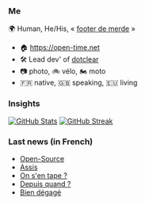 ### Me

🌍 Human, He/His, « [footer de merde](https://open-time.net/post/2013/07/17/La-veritable-histoire-du-Footer-de-merde-) » 
* 🏠 https://open-time.net 
* 🛠️ Lead dev' of [dotclear](https://git.dotclear.org/dev/dotclear)
* 📷 photo, 🚲 vélo, 🏍️ moto 
* 🇫🇷 native, 🇬🇧 speaking, 🇪🇺 living

### Insights

[![GitHub Stats](https://github-readme-stats-sigma-five.vercel.app/api?username=franck-paul)](https://github.com/franck-paul)
[![GitHub Streak](https://github-readme-streak-stats.herokuapp.com?user=franck-paul)](https://git.io/streak-stats)

### Last news (in French)

<!-- BLOG-POST-LIST:START -->
- [Open-Source](https://open-time.net/post/2023/08/06/Open-Source)
- [Assis](https://open-time.net/post/2023/08/05/Assis)
- [On s&#39;en tape ?](https://open-time.net/post/2023/08/04/On-s-en-tape)
- [Depuis quand ?](https://open-time.net/post/2023/08/03/Depuis-quand)
- [Bien dégagé](https://open-time.net/post/2023/08/02/Bien-degage)
<!-- BLOG-POST-LIST:END -->
